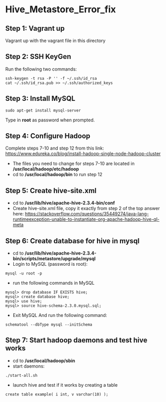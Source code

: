 # Hive_Metastore_Error_fix

## Step 1: Vagrant up

Vagrant up with the vagrant file in this directory

## Step 2: SSH KeyGen 

Run the following two commands:

```
ssh-keygen -t rsa -P '' -f ~/.ssh/id_rsa
cat ~/.ssh/id_rsa.pub >> ~/.ssh/authorized_keys
```
## Step 3: Install MySQL

```
sudo apt-get install mysql-server 
```

Type in **root** as password when prompted.

## Step 4: Configure Hadoop

Complete steps 7-10 and step 12 from this link:
https://www.edureka.co/blog/install-hadoop-single-node-hadoop-cluster 

- The files you need to change for steps 7-10 are located in **/usr/local/hadoop/etc/hadoop**
- cd to **/usr/local/hadoop/bin** to run step 12

## Step 5: Create hive-site.xml

- cd to **/usr/lib/hive/apache-hive-2.3.4-bin/conf**
- Create hive-site.xml file, copy it exactly from step 2 of the top answer here:
https://stackoverflow.com/questions/35449274/java-lang-runtimeexception-unable-to-instantiate-org-apache-hadoop-hive-ql-meta

## Step 6: Create database for hive in mysql

- cd to **/usr/lib/hive/apache-hive-2.3.4-bin/scripts/metastore/upgrade/mysql**
- Login to MySQL (password is root): 
```
mysql -u root -p
```
- run the following commands in MySQL
```
mysql> drop database IF EXISTS hive;
mysql> create database hive;
mysql> use hive;
mysql> source hive-schema-2.3.0.mysql.sql;
```
- Exit MySQL And run the following command:
```
schematool --dbType mysql --initSchema
```

## Step 7: Start hadoop daemons and test hive works

- cd to **/usr/local/hadoop/sbin**
- start daemons: 
```
./start-all.sh
```
- launch hive and test if it works by creating a table
```
create table example( i int, v varchar(10) );
```



